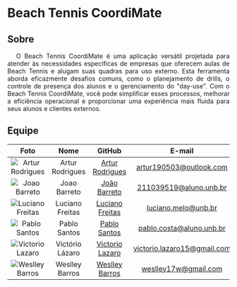 # Beach Tennis CoordiMate

## Sobre

<p style="text-indent: 20px; text-align: justify">
O Beach Tennis CoordiMate é uma aplicação versátil projetada para atender às necessidades específicas de empresas que oferecem aulas de Beach Tennis e alugam suas quadras para uso externo. Esta ferramenta aborda eficazmente desafios comuns, como o planejamento de drills, o controle de presença dos alunos e o gerenciamento do "day-use". Com o Beach Tennis CoordiMate, você pode simplificar esses processos, melhorar a eficiência operacional e proporcionar uma experiência mais fluida para seus alunos e clientes externos.
</p>


## Equipe

|Foto | Nome | GitHub | E-mail |  |
|:--:|:--:|:--:|:--:|:--:|
| ![Artur Rodrigues](https://github.com/ArturRSA19.png) | Artur Rodrigues |[Artur Rodrigues](https://github.com/ArturRSA19) | artur190503@outlook.com |  | 
| ![Joao Barreto](https://github.com/JoaoBarreto03.png) | Joao Barreto | [João Barreto](https://github.com/JoaoBarreto03) | 211039519@aluno.unb.br |  |  
| ![Luciano Freitas](https://github.com/luciano-freitas-melo.png) | Luciano Freitas | [Luciano Freitas](https://github.com/luciano-freitas-melo) | luciano.melo@unb.br |  |  
| ![Pablo Santos](https://github.com/pabloheika.png) | Pablo Santos | [Pablo Santos](https://github.com/pabloheika) | pablo.costa@aluno.unb.br |  |  
| ![Victorio Lazaro](https://github.com/Victor-oss.png) | Victório Lázaro | [Victorio Lazaro](https://github.com/Victor-oss) | victorio.lazaro15@gmail.com |  |  
| ![Weslley Barros](https://github.com/weslley17w.png) | Weslley Barros | [Weslley Barros](https://github.com/weslley17w) | weslley17w@gmail.com |  |  
